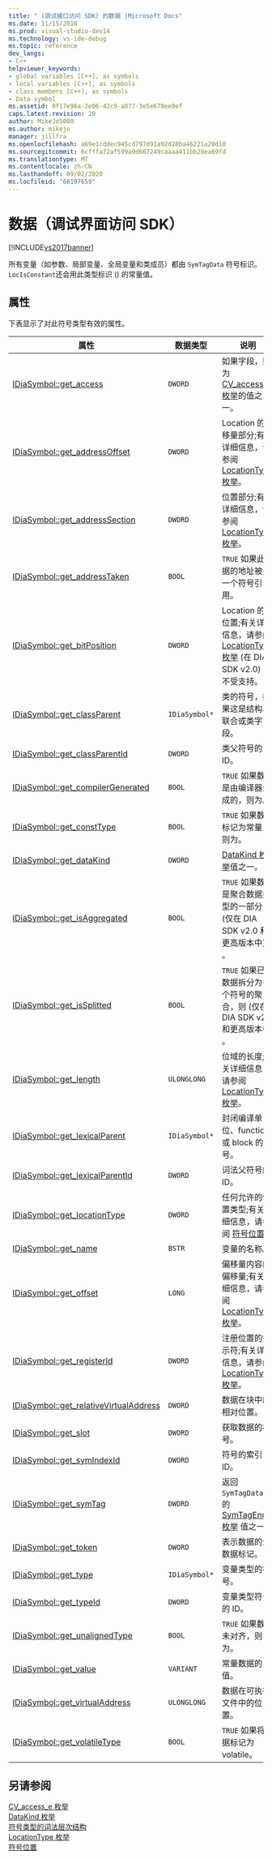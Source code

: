 ```yaml
---
title: " (调试接口访问 SDK) 的数据 |Microsoft Docs"
ms.date: 11/15/2016
ms.prod: visual-studio-dev14
ms.technology: vs-ide-debug
ms.topic: reference
dev_langs:
- C++
helpviewer_keywords:
- global variables [C++], as symbols
- local variables [C++], as symbols
- class members [C++], as symbols
- Data symbol
ms.assetid: 0f17e96a-2e06-42c9-a877-3e5e670ee0ef
caps.latest.revision: 20
author: MikeJo5000
ms.author: mikejo
manager: jillfra
ms.openlocfilehash: a69e1cddec945cd797d91a92d28ba46221a20d10
ms.sourcegitcommit: 6cfffa72af599a9d667249caaaa411bb28ea69fd
ms.translationtype: MT
ms.contentlocale: zh-CN
ms.lasthandoff: 09/02/2020
ms.locfileid: "68197659"
---
```

# <a name="data-debug-interface-access-sdk"></a>数据（调试界面访问 SDK）
[!INCLUDE[vs2017banner](../../includes/vs2017banner.md)]

所有变量（如参数、局部变量、全局变量和类成员）都由 `SymTagData` 符号标识。 `LocIsConstant`还会用此类型标识 () 的常量值。  
  
## <a name="properties"></a>属性  
 下表显示了对此符号类型有效的属性。  
  
|属性|数据类型|说明|  
|--------------|---------------|-----------------|  
|[IDiaSymbol::get_access](../../debugger/debug-interface-access/idiasymbol-get-access.md)|`DWORD`|如果字段，则为 [CV_access_e 枚举](../../debugger/debug-interface-access/cv-access-e.md)的值之一。|  
|[IDiaSymbol::get_addressOffset](../../debugger/debug-interface-access/idiasymbol-get-addressoffset.md)|`DWORD`|Location 的偏移量部分;有关详细信息，请参阅 [LocationType 枚举](../../debugger/debug-interface-access/locationtype.md)。|  
|[IDiaSymbol::get_addressSection](../../debugger/debug-interface-access/idiasymbol-get-addresssection.md)|`DWORD`|位置部分;有关详细信息，请参阅 [LocationType 枚举](../../debugger/debug-interface-access/locationtype.md)。|  
|[IDiaSymbol::get_addressTaken](../../debugger/debug-interface-access/idiasymbol-get-addresstaken.md)|`BOOL`|`TRUE` 如果此数据的地址被另一个符号引用。|  
|[IDiaSymbol::get_bitPosition](../../debugger/debug-interface-access/idiasymbol-get-bitposition.md)|`DWORD`|Location 的位位置;有关详细信息，请参阅 [LocationType 枚举](../../debugger/debug-interface-access/locationtype.md) (在 DIA SDK v2.0) 中不受支持。|  
|[IDiaSymbol::get_classParent](../../debugger/debug-interface-access/idiasymbol-get-classparent.md)|`IDiaSymbol*`|类的符号，如果这是结构、联合或类字段。|  
|[IDiaSymbol::get_classParentId](../../debugger/debug-interface-access/idiasymbol-get-classparentid.md)|`DWORD`|类父符号的 ID。|  
|[IDiaSymbol::get_compilerGenerated](../../debugger/debug-interface-access/idiasymbol-get-compilergenerated.md)|`BOOL`|`TRUE` 如果数据是由编译器生成的，则为。|  
|[IDiaSymbol::get_constType](../../debugger/debug-interface-access/idiasymbol-get-consttype.md)|`BOOL`|`TRUE` 如果数据标记为常量，则为。|  
|[IDiaSymbol::get_dataKind](../../debugger/debug-interface-access/idiasymbol-get-datakind.md)|`DWORD`|[DataKind 枚举](../../debugger/debug-interface-access/datakind.md)值之一。|  
|[IDiaSymbol::get_isAggregated](../../debugger/debug-interface-access/idiasymbol-get-isaggregated.md)|`BOOL`|`TRUE` 如果数据是聚合数据类型的一部分 (仅在 DIA SDK v2.0 和更高版本中) 。|  
|[IDiaSymbol::get_isSplitted](../../debugger/debug-interface-access/idiasymbol-get-issplitted.md)|`BOOL`|`TRUE` 如果已将数据拆分为多个符号的聚合，则 (仅在 DIA SDK v2.0 和更高版本中) 。|  
|[IDiaSymbol::get_length](../../debugger/debug-interface-access/idiasymbol-get-length.md)|`ULONGLONG`|位域的长度;有关详细信息，请参阅 [LocationType 枚举](../../debugger/debug-interface-access/locationtype.md)。|  
|[IDiaSymbol::get_lexicalParent](../../debugger/debug-interface-access/idiasymbol-get-lexicalparent.md)|`IDiaSymbol*`|封闭编译单位、function 或 block 的符号。|  
|[IDiaSymbol::get_lexicalParentId](../../debugger/debug-interface-access/idiasymbol-get-lexicalparentid.md)|`DWORD`|词法父符号的 ID。|  
|[IDiaSymbol::get_locationType](../../debugger/debug-interface-access/idiasymbol-get-locationtype.md)|`DWORD`|任何允许的位置类型;有关详细信息，请参阅 [符号位置](../../debugger/debug-interface-access/symbol-locations.md)|  
|[IDiaSymbol::get_name](../../debugger/debug-interface-access/idiasymbol-get-name.md)|`BSTR`|变量的名称。|  
|[IDiaSymbol::get_offset](../../debugger/debug-interface-access/idiasymbol-get-offset.md)|`LONG`|偏移量内容的偏移量;有关详细信息，请参阅 [LocationType 枚举](../../debugger/debug-interface-access/locationtype.md)。|  
|[IDiaSymbol::get_registerId](../../debugger/debug-interface-access/idiasymbol-get-registerid.md)|`DWORD`|注册位置的指示符;有关详细信息，请参阅 [LocationType 枚举](../../debugger/debug-interface-access/locationtype.md)。|  
|[IDiaSymbol::get_relativeVirtualAddress](../../debugger/debug-interface-access/idiasymbol-get-relativevirtualaddress.md)|`DWORD`|数据在块中的相对位置。|  
|[IDiaSymbol::get_slot](../../debugger/debug-interface-access/idiasymbol-get-slot.md)|`DWORD`|获取数据的槽号。|  
|[IDiaSymbol::get_symIndexId](../../debugger/debug-interface-access/idiasymbol-get-symindexid.md)|`DWORD`|符号的索引 ID。|  
|[IDiaSymbol::get_symTag](../../debugger/debug-interface-access/idiasymbol-get-symtag.md)|`DWORD`|返回 `SymTagData` () 的 [SymTagEnum 枚举](../../debugger/debug-interface-access/symtagenum.md) 值之一。|  
|[IDiaSymbol::get_token](../../debugger/debug-interface-access/idiasymbol-get-token.md)|`DWORD`|表示数据的元数据标记。|  
|[IDiaSymbol::get_type](../../debugger/debug-interface-access/idiasymbol-get-type.md)|`IDiaSymbol*`|变量类型的符号。|  
|[IDiaSymbol::get_typeId](../../debugger/debug-interface-access/idiasymbol-get-typeid.md)|`DWORD`|变量类型符号的 ID。|  
|[IDiaSymbol::get_unalignedType](../../debugger/debug-interface-access/idiasymbol-get-unalignedtype.md)|`BOOL`|`TRUE` 如果数据未对齐，则为。|  
|[IDiaSymbol::get_value](../../debugger/debug-interface-access/idiasymbol-get-value.md)|`VARIANT`|常量数据的值。|  
|[IDiaSymbol::get_virtualAddress](../../debugger/debug-interface-access/idiasymbol-get-virtualaddress.md)|`ULONGLONG`|数据在可执行文件中的位置。|  
|[IDiaSymbol::get_volatileType](../../debugger/debug-interface-access/idiasymbol-get-volatiletype.md)|`BOOL`|`TRUE` 如果将数据标记为 volatile。|  
  
## <a name="see-also"></a>另请参阅  
 [CV_access_e 枚举](../../debugger/debug-interface-access/cv-access-e.md)   
 [DataKind 枚举](../../debugger/debug-interface-access/datakind.md)   
 [符号类型的词法层次结构](../../debugger/debug-interface-access/lexical-hierarchy-of-symbol-types.md)   
 [LocationType 枚举](../../debugger/debug-interface-access/locationtype.md)   
 [符号位置](../../debugger/debug-interface-access/symbol-locations.md)
